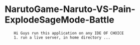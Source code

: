 # NarutoGame-Naruto-VS-Pain-ExplodeSageMode-Battle

        Hi Guys run this application on any IDE OF CHOICE 
        1. run a live server, in home directory ... 
        
